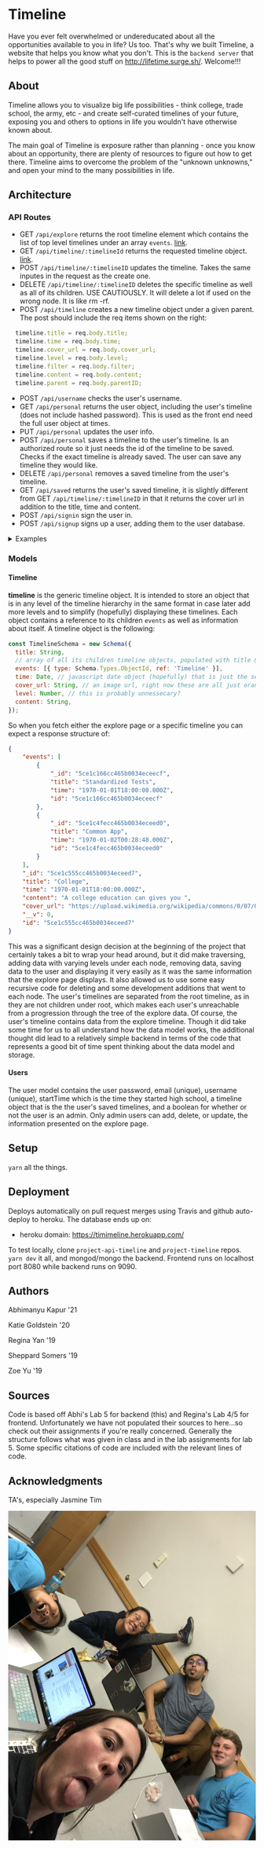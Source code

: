 # Timeline

Have you ever felt overwhelmed or undereducated about all the opportunities available to you in life? Us too. That's why we built Timeline, a website that helps you know what you don't. This is the `backend server` that helps to power all the good stuff on http://lifetime.surge.sh/. Welcome!!!

## About 
Timeline allows you to visualize big life possibilities - think college, trade school, the army, etc - and create self-curated timelines of your future, exposing you and others to options in life you wouldn't have otherwise known about.

The main goal of Timeline is exposure rather than planning - once you know about an opportunity, there are plenty of resources to figure out how to get there. Timeline aims to overcome the problem of the "unknown unknowns," and open your mind to the many possibilities in life.

## Architecture

### API Routes
* GET ```/api/explore``` returns the root timeline element which contains the list of top level timelines under an array ```events```. [link](https://timimeline.herokuapp.com/api/explore).
* GET ```/api/timeline/:timelineId``` returns the requested timeline object. [link](https://timimeline.herokuapp.com/api/timeline/5ce1dfadf41c760034ffe52d).
* POST ```/api/timeline/:timelineID``` updates the timeline. Takes the same inputes in the request as the create one.
* DELETE ```/api/timeline/:timelineID``` deletes the specific timeline as well as all of its children. USE CAUTIOUSLY. It will delete a lot if used on the wrong node. It is like rm -rf. 
* POST ```/api/timeline``` creates a new timeline object under a given parent. The post should include the req items shown on the right: 
```javascript
  timeline.title = req.body.title;
  timeline.time = req.body.time;
  timeline.cover_url = req.body.cover_url;
  timeline.level = req.body.level;
  timeline.filter = req.body.filter;
  timeline.content = req.body.content;
  timeline.parent = req.body.parentID;
```
* POST ```/api/username``` checks the user's username. 
* GET ```/api/personal``` returns the user object, including the user's timeline (does not include hashed password). This is used as the front end need the full user object at times. 
* PUT ```/api/personal``` updates the user info. 
* POST ```/api/personal``` saves a timeline to the user's timeline. Is an authorized route so it just needs the id of the timeline to be saved. Checks if the exact timeline is already saved. The user can save any timeline they would like. 
* DELETE ```/api/personal``` removes a saved timeline from the user's timeline. 
* GET ```/api/saved``` returns the user's saved timeline, it is slightly different from GET ```/api/timeline/:timelineID``` in that it returns the cover url in addition to the title, time and content. 
* POST ```/api/signin``` sign the user in. 
* POST ```/api/signup``` signs up a user, adding them to the user database. 

<details>
    <summary>Examples</summary> 

```https://timimeline.herokuapp.com/api/explore```
```json
    {
        "events": [
            {
                "_id": "5ce1dfadf41c760034ffe52d",
                "title": "Work",
                "time": "1970-01-01T10:48:00.000Z",
                "id": "5ce1dfadf41c760034ffe52d"
            },
            {
                "_id": "5ce1df40f41c760034ffe52c",
                "title": "Education",
                "time": "1970-01-01T18:00:00.000Z",
                "id": "5ce1df40f41c760034ffe52c"
            }
        ],
        "_id": "5ce1b7c6c75aa400347686ee",
        "title": "root",
        "level": 0,
        "__v": 0,
        "id": "5ce1b7c6c75aa400347686ee"
    }
```

```localhost:9090/api/timeline/5ce1c555cc465b0034eceed7```
```json
{
    "events": [
        {
            "_id": "5ce1c166cc465b0034eceecf",
            "title": "Standardized Tests",
            "time": "1970-01-01T18:00:00.000Z",
            "id": "5ce1c166cc465b0034eceecf"
        },
        {
            "_id": "5ce1c4fecc465b0034eceed0",
            "title": "Common App",
            "time": "1970-01-02T00:28:48.000Z",
            "id": "5ce1c4fecc465b0034eceed0"
        },
        {
            "_id": "5ce1c525cc465b0034eceed1",
            "title": "Letters of Recommendation",
            "time": "1970-01-02T01:55:12.000Z",
            "id": "5ce1c525cc465b0034eceed1"
        },
        {
            "_id": "5ce1c52dcc465b0034eceed2",
            "title": "FAFSA",
            "time": "1970-01-02T06:14:24.000Z",
            "id": "5ce1c52dcc465b0034eceed2"
        },
        {
            "_id": "5ce1c534cc465b0034eceed3",
            "title": "Early Decision",
            "time": "1970-01-02T04:04:48.000Z",
            "id": "5ce1c534cc465b0034eceed3"
        }
    ],
    "_id": "5ce1c555cc465b0034eceed7",
    "title": "College",
    "time": "1970-01-01T18:00:00.000Z",
    "content": "A college education can gives you ",
    "cover_url": "https://upload.wikimedia.org/wikipedia/commons/0/07/Orange_circle.png",
    "__v": 0,
    "id": "5ce1c555cc465b0034eceed7"
}
```

</details>

### Models
#### Timeline
**timeline** is the generic timeline object. It is intended to store an object that is in any level of the timeline hierarchy in the same format in case later add more levels and to simplify (hopefully) displaying these timelines. Each object contains a reference to its children ```events``` as well as information about itself. A timeline object is the following: 

```javascript
const TimelineSchema = new Schema({
  title: String,
  // array of all its children timeline objects, populated with title & time when fetched
  events: [{ type: Schema.Types.ObjectId, ref: 'Timeline' }],
  time: Date, // javascript date object (hopefully) that is just the seconds of the #months it is from start of high school
  cover_url: String, // an image url, right now these are all just orange circles
  level: Number, // this is probably unnessecary? 
  content: String,
});
```

So when you fetch either the explore page or a specific timeline you can expect a response structure of: 

```json
{
    "events": [
        {
            "_id": "5ce1c166cc465b0034eceecf",
            "title": "Standardized Tests",
            "time": "1970-01-01T18:00:00.000Z",
            "id": "5ce1c166cc465b0034eceecf"
        },
        {
            "_id": "5ce1c4fecc465b0034eceed0",
            "title": "Common App",
            "time": "1970-01-02T00:28:48.000Z",
            "id": "5ce1c4fecc465b0034eceed0"
        }
    ],
    "_id": "5ce1c555cc465b0034eceed7",
    "title": "College",
    "time": "1970-01-01T18:00:00.000Z",
    "content": "A college education can gives you ",
    "cover_url": "https://upload.wikimedia.org/wikipedia/commons/0/07/Orange_circle.png",
    "__v": 0,
    "id": "5ce1c555cc465b0034eceed7"
}
```
This was a significant design decision at the beginning of the project that certainly takes a bit to wrap your head around, but it did make traversing, adding data with varying levels under each node, removing data, saving data to the user and displaying it very easily as it was the same information that the explore page displays. It also allowed us to use some easy recursive code for deleting and some development additions that went to each node. The user's timelines are separated from the root timeline, as in they are not children under root, which makes each user's unreachable from a progression through the tree of the explore data. Of course, the user's timeline contains data from the explore timeline. Though it did take some time for us to all understand how the data model works, the additional thought did lead to a relatively simple backend in terms of the code that represents a good bit of time spent thinking about the data model and storage. 

#### Users
The user model contains the user password, email (unique), username (unique), startTime which is the time they started high school, a timeline object that is the the user's saved timelines, and a boolean for whether or not the user is an admin. Only admin users can add, delete, or update, the information presented on the explore page. 

## Setup
`yarn` all the things.

## Deployment
Deploys automatically on pull request merges using Travis and github auto-deploy to heroku. The database ends up on: 
* heroku domain: https://timimeline.herokuapp.com/

To test locally, clone `project-api-timeline` and `project-timeline` repos. `yarn dev` it all, and mongod/mongo the backend. Frontend runs on localhost port 8080 while backend runs on 9090. 


## Authors

Abhimanyu Kapur '21

Katie Goldstein '20

Regina Yan '19

Sheppard Somers '19

Zoe Yu '19

## Sources

Code is based off Abhi's Lab 5 for backend (this) and Regina's Lab 4/5 for frontend. Unfortunately we have not populated their sources to here...so check out their assignments if you're really concerned. Generally the structure follows what was given in class and in the lab assignments for lab 5. Some specific citations of code are included with the relevant lines of code. 

## Acknowledgments

TA's, especially Jasmine
Tim

![Team Photo](src/img/teamTimeline.jpeg)
